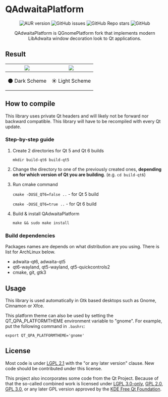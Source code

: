 QAdwaitaPlatform
==========

<div align="center">
    <img alt="AUR version" src="https://img.shields.io/aur/version/qadwaitaplatform-qt6-git?style=flat-square&logo=archlinux&label=AUR">
    <img alt="GitHub issues" src="https://img.shields.io/github/issues/urFate/QAdwaitaPlatform?style=flat-square">
    <img alt="GitHub Repo stars" src="https://img.shields.io/github/stars/urFate/QAdwaitaPlatform?style=flat-square">
    <img alt="GitHub" src="https://img.shields.io/github/license/urFate/QAdwaitaPlatform?style=flat-square">
</div>



<p align="center">QAdwaitaPlatform is QGnomePlatform fork that implements modern LibAdwaita window decoration look to Qt applications.</p>

## Result

| ![](https://camo.githubusercontent.com/3824639d74ec1e1c6b14b52c8509a15f723113de8643e961e0283e180619176c/68747470733a2f2f692e696d6775722e636f6d2f6931777a6279582e706e67) | ![](https://camo.githubusercontent.com/ccf8ae7f5623b6ab3c77a2633c991b232b9271e0f67f2d726137440a6259a860/68747470733a2f2f692e696d6775722e636f6d2f68785367514c562e706e67) |
|-------------------------------------------------------------------------------------------------------------------------------------------------------------------------|-------------------------------------------------------------------------------------------------------------------------------------------------------------------------|
| <p align="center">🌑 Dark Scheme</p>                                                                                                                                    | <p align="center">☀️ Light Scheme</p>                                                                                                                                   |


## How to compile

This library uses private Qt headers and will likely not be forward nor backward compatible. This library will have to be recompiled with every Qt update.

### Step-by-step guide
1. Create 2 directories for Qt 5 and Qt 6 builds

    `mkdir build-qt6 build-qt5`
2. Change the directory to one of the previously created ones, **depending on for which version of Qt you are building**. (e.g. `cd build-qt6`)
3. Run cmake command

    `cmake -DUSE_QT6=false ..` - for Qt 5 build
    
    `cmake -DUSE_QT6=true ..` - for Qt 6 build
4. Build & install QAdwaitaPlatform

    `make && sudo make install`

### Build dependencies
Packages names are depends on what distribution are you using. There is list for ArchLinux below.
- adwaita-qt6, adwaita-qt5
- qt6-wayland, qt5-wayland, qt5-quickcontrols2
- cmake, git, gtk3

## Usage

This library is used automatically in Gtk based desktops such as Gnome, Cinnamon or Xfce.

This platform theme can also be used by setting the QT_QPA_PLATFORMTHEME environment variable to "gnome". For example, put the following command in `.bashrc`:

```
export QT_QPA_PLATFORMTHEME='gnome'
```

## License
Most code is under [LGPL 2.1](https://www.gnu.org/licenses/old-licenses/lgpl-2.1.en.html) with the "or any later version" clause. New code should be contributed under this license.

This project also incorporates some code from the Qt Project. Because of that the so-called combined work is licensed under [LGPL 3.0-only](https://www.gnu.org/licenses/lgpl-3.0), [GPL 2.0](https://www.gnu.org/licenses/old-licenses/gpl-2.0), [GPL 3.0](https://www.gnu.org/licenses/gpl-3.0), or any later GPL version approved by the [KDE Free Qt Foundation](https://kde.org/community/whatiskde/kdefreeqtfoundation/).
